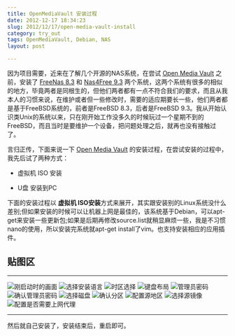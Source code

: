 ```yaml
---
title: OpenMediaVault 安装过程
date: 2012-12-17 18:34:23
slug: 2012/12/17/open-media-vault-install
category: try_out
tags: OpenMediaVault, Debian, NAS
layout: post

---
```


因为项目需要，近来在了解几个开源的NAS系统，在尝试 [Open Media Vault][1] 之前，安装了 [FreeNas 8.3][2] 和 [Nas4Free 9.3][3] 两个系统，这两个系统有很多的相似的地方，毕竟两者是同根生的，但他们两者都有一点不符合我们的要求，而且从我本人的习惯来说，在维护或者但一些修改时，需要的适应期要长一些，他们两者都是基于FreeBSD系统的，前者是FreeBSD 8.3，后者是FreeBSD 9.3。我从开始认识类Unix的系统以来，只在刚开始工作没多久的时候玩过一个星期不到的FreeBSD，而且当时是要维护一个设备，把问题处理之后，就再也没有接触过了。

言归正传，下面来说一下 [Open Media Vault][1] 的安装过程，在尝试安装的过程中，我先后试了两种方式：

* 虚拟机 ISO 安装

* U盘 安装到PC

下面的安装过程以 **虚拟机 ISO安装**方式来展开，其实跟安装别的Linux系统没什么差别;但如果安装的时候可以让机器上网是最佳的，该系统基于Debian，可以apt-get来安装一些更新包;如果是后期再修改source.list就稍显麻烦一些，我是不习惯nano的使用，所以安装完系统就apt-get install了vim。也支持安装相应的应用插件。


## 贴图区

----------------

![刚启动时的画面](http://111.229.152.231/images/blog/2012/openmediavault_install/1.png)
![选择安装语言](http://111.229.152.231/images/blog/2012/openmediavault_install/2.png)
![时区选择](http://111.229.152.231/images/blog/2012/openmediavault_install/3.png)
![键盘布局](http://111.229.152.231/images/blog/2012/openmediavault_install/4.png)
![管理员密码](http://111.229.152.231/images/blog/2012/openmediavault_install/5.png)
![确认管理员密码](http://111.229.152.231/images/blog/2012/openmediavault_install/6.png)
![选择磁盘](http://111.229.152.231/images/blog/2012/openmediavault_install/7.png)
![确认分区](http://111.229.152.231/images/blog/2012/openmediavault_install/8.png)
![配置源地区](http://111.229.152.231/images/blog/2012/openmediavault_install/9.png)
![选择源镜像](http://111.229.152.231/images/blog/2012/openmediavault_install/10.png)
![配置是否需要上网代理](http://111.229.152.231/images/blog/2012/openmediavault_install/11.png)

------------------

然后就自己安装了，安装结束后，重启即可。


[1]: www.openmediavault.org
[2]: www.freenas.com
[3]: www.nas4free.org
